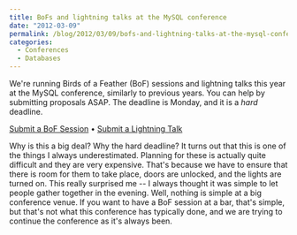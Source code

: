 ```yaml
---
title: BoFs and lightning talks at the MySQL conference
date: "2012-03-09"
permalink: /blog/2012/03/09/bofs-and-lightning-talks-at-the-mysql-conference/
categories:
  - Conferences
  - Databases
---
```

We're running Birds of a Feather (BoF) sessions and lightning talks this year at the MySQL conference, similarly to previous years. You can help by submitting proposals ASAP. The deadline is Monday, and it is a *hard* deadline.

[Submit a BoF Session][1] &bull; [Submit a Lightning Talk][2]

Why is this a big deal? Why the hard deadline? It turns out that this is one of the things I always underestimated. Planning for these is actually quite difficult and they are very expensive. That's because we have to ensure that there is room for them to take place, doors are unlocked, and the lights are turned on. This really surprised me -- I always thought it was simple to let people gather together in the evening. Well, nothing is simple at a big conference venue. If you want to have a BoF session at a bar, that's simple, but that's not what this conference has typically done, and we are trying to continue the conference as it's always been.

 [1]: http://www.percona.com/live/mysql-conference-2012/node/add/bof-session
 [2]: http://www.percona.com/live/mysql-conference-2012/node/add/lightning-talks
